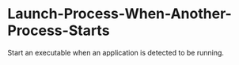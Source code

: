 # Launch-Process-When-Another-Process-Starts
Start an executable when an application is detected to be running. 
